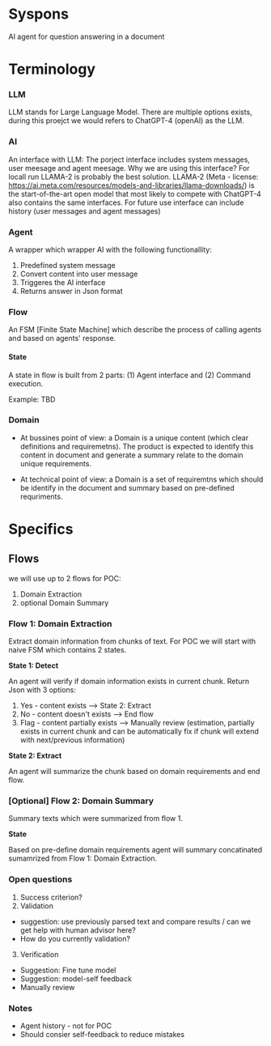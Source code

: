 # Syspons
 AI agent for question answering in a document

# Terminology

### **LLM**
LLM stands for Large Language Model. There are multiple options exists, during this proejct we would refers to ChatGPT-4 (openAI) as the LLM.


### **AI**
An interface with LLM:
The porject interface includes system messages, user meesage and agent meesage.
Why we are using this interface?
For locall run LLAMA-2 is probably the best solution. LLAMA-2 (Meta - license: https://ai.meta.com/resources/models-and-libraries/llama-downloads/) is the start-of-the-art open model that most likely to compete with ChatGPT-4 also contains the same interfaces.
For future use interface can include history (user messages and agent messages)


### **Agent**
A wrapper which wrapper AI with the following functionallity:
1. Predefined system message
2. Convert content into user message
3. Triggeres the AI interface
4. Returns answer in Json format


### **Flow**
An FSM [Finite State Machine] which describe the process of calling agents and based on agents' response.
#### **State**
A state in flow is built from 2 parts: (1) Agent interface and (2) Command execution.

Example: TBD


### **Domain**
* At bussines point of view: a Domain is a unique content (which clear definitions and requiremetns). The product is expected to identify this content in document and generate a summary relate to the domain unique requirements.

* At technical point of view: a Domain is a set of requiremtns which should be identify in the document and summary based on pre-defined requriments.

# Specifics
## Flows
we will use up to 2 flows for POC:
1. Domain Extraction
2. optional Domain Summary

### Flow 1: Domain Extraction
Extract domain information from chunks of text. For POC we will start with naive FSM which contains 2 states.

**State 1: Detect**

An agent will verify if domain information exists in current chunk. Return Json with 3 options:
1. Yes - content exists --> State 2: Extract
2. No - content doesn't exists --> End flow
3. Flag - content partially exists --> Manually review (estimation, partially exists in current chunk and can be automatically fix if chunk will extend with next/previous information)

**State 2: Extract**

An agent will summarize the chunk based on domain requirements and end flow.

### [Optional] Flow 2: Domain Summary
Summary texts which were summarized from flow 1.

**State**

Based on pre-define domain requirements agent will summary concatinated sumamrized from Flow 1: Domain Extraction.

### Open questions
1. Success criterion?
2. Validation
*  suggestion: use previously parsed text and compare results / can we get help with human advisor here?
* How do you currently validation?
3. Verification
* Suggestion: Fine tune model
* Suggestion: model-self feedback
* Manually review

### Notes
* Agent history - not for POC
* Should consier self-feedback to reduce mistakes

